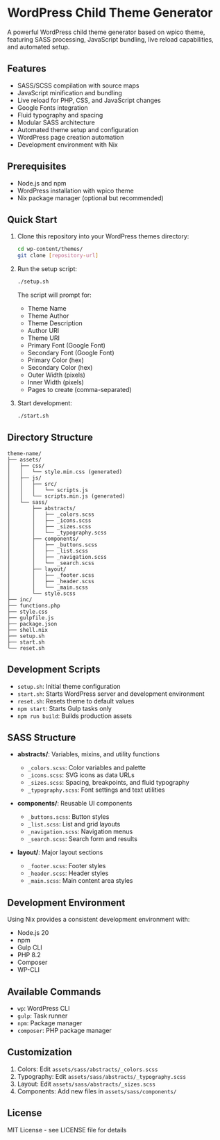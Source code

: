 # WordPress Child Theme Generator

A powerful WordPress child theme generator based on wpico theme, featuring SASS processing, JavaScript bundling, live reload capabilities, and automated setup.

## Features

- SASS/SCSS compilation with source maps
- JavaScript minification and bundling
- Live reload for PHP, CSS, and JavaScript changes
- Google Fonts integration
- Fluid typography and spacing
- Modular SASS architecture
- Automated theme setup and configuration
- WordPress page creation automation
- Development environment with Nix

## Prerequisites

- Node.js and npm
- WordPress installation with wpico theme
- Nix package manager (optional but recommended)

## Quick Start

1. Clone this repository into your WordPress themes directory:
   ```bash
   cd wp-content/themes/
   git clone [repository-url]
   ```

2. Run the setup script:
   ```bash
   ./setup.sh
   ```
   The script will prompt for:
   - Theme Name
   - Theme Author
   - Theme Description
   - Author URI
   - Theme URI
   - Primary Font (Google Font)
   - Secondary Font (Google Font)
   - Primary Color (hex)
   - Secondary Color (hex)
   - Outer Width (pixels)
   - Inner Width (pixels)
   - Pages to create (comma-separated)

3. Start development:
   ```bash
   ./start.sh
   ```

## Directory Structure

```
theme-name/
├── assets/
│   ├── css/
│   │   └── style.min.css (generated)
│   ├── js/
│   │   ├── src/
│   │   │   └── scripts.js
│   │   └── scripts.min.js (generated)
│   └── sass/
│       ├── abstracts/
│       │   ├── _colors.scss
│       │   ├── _icons.scss
│       │   ├── _sizes.scss
│       │   └── _typography.scss
│       ├── components/
│       │   ├── _buttons.scss
│       │   ├── _list.scss
│       │   ├── _navigation.scss
│       │   └── _search.scss
│       ├── layout/
│       │   ├── _footer.scss
│       │   ├── _header.scss
│       │   └── _main.scss
│       └── style.scss
├── inc/
├── functions.php
├── style.css
├── gulpfile.js
├── package.json
├── shell.nix
├── setup.sh
├── start.sh
└── reset.sh
```

## Development Scripts

- `setup.sh`: Initial theme configuration
- `start.sh`: Starts WordPress server and development environment
- `reset.sh`: Resets theme to default values
- `npm start`: Starts Gulp tasks only
- `npm run build`: Builds production assets

## SASS Structure

- **abstracts/**: Variables, mixins, and utility functions
  - `_colors.scss`: Color variables and palette
  - `_icons.scss`: SVG icons as data URLs
  - `_sizes.scss`: Spacing, breakpoints, and fluid typography
  - `_typography.scss`: Font settings and text utilities

- **components/**: Reusable UI components
  - `_buttons.scss`: Button styles
  - `_list.scss`: List and grid layouts
  - `_navigation.scss`: Navigation menus
  - `_search.scss`: Search form and results

- **layout/**: Major layout sections
  - `_footer.scss`: Footer styles
  - `_header.scss`: Header styles
  - `_main.scss`: Main content area styles

## Development Environment

Using Nix provides a consistent development environment with:
- Node.js 20
- npm
- Gulp CLI
- PHP 8.2
- Composer
- WP-CLI

## Available Commands

- `wp`: WordPress CLI
- `gulp`: Task runner
- `npm`: Package manager
- `composer`: PHP package manager

## Customization

1. Colors: Edit `assets/sass/abstracts/_colors.scss`
2. Typography: Edit `assets/sass/abstracts/_typography.scss`
3. Layout: Edit `assets/sass/abstracts/_sizes.scss`
4. Components: Add new files in `assets/sass/components/`

## License

MIT License - see LICENSE file for details